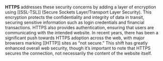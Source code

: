 **HTTPS** addresses these security concerns by adding a layer of encryption using [[SSL-TSL]] (Secure Sockets Layer/Transport Layer Security). This encryption protects the confidentiality and integrity of data in transit, securing sensitive information such as login credentials and financial transactions. HTTPS also provides authentication, ensuring that users are communicating with the intended website. In recent years, there has been a significant push towards HTTPS adoption across the web, with major browsers marking [[HTTP]] sites as “not secure.” This shift has greatly enhanced overall web security, though it’s important to note that HTTPS secures the connection, not necessarily the content of the website itself.